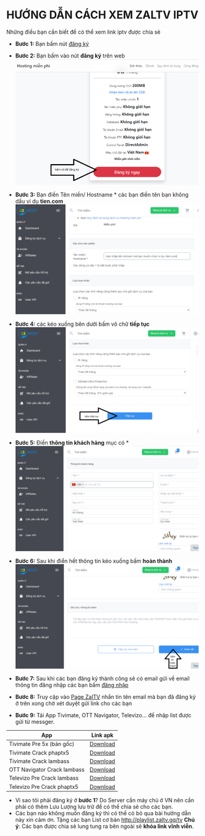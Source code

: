 # HƯỚNG DẪN CÁCH XEM ZALTV IPTV

Những điều bạn cần biết để có thể xem link iptv được chia sẻ

- **Bước 1:** Bạn bấm nút [đăng ký](https://123host.vn/hosting-mien-phi.html?utm_source=INV&utm_medium=FHREF&utm_campaign=131954)

- **Bước 2:** Bạn bấm vào nút **đăng ký** trên web
![buoc1-1](assets/img/buoc1-1.png)

- **Bước 3:** Bạn điền Tên miền/ Hostname * các bạn điền tên bạn không dấu ví dụ **tien.com**
![buoc1-2](assets/img/buoc1-2.png)

- **Bước 4:** các kéo xuống bên dưới bấm vô chữ **tiếp tục**
![buoc1-3](assets/img/buoc1-3.png)

- **Bước 5:** Điền **thông tin khách hàng** mục có *
![buoc1-4](assets/img/buoc1-4.png)

- **Bước 6:** Sau khi điển hết thông tin kéo xuống bấm **hoàn thành**
![buoc1-5](assets/img/buoc1-5.png)

- **Bước 7:** Sau khi các bạn đăng ký thành công sẽ có email gửi về email thông tin đăng nhập các bạn bấm [đăng nhập](https://client.123host.vn/?/clientarea/)

- **Bước 8:** Truy cập vào [Page ZalTV](https://www.facebook.com/zaltv.gq) nhắn tin tên email mà bạn đã đăng ký ở trên xong chờ xét duyệt gửi link cho các bạn 

- **Bước 9:** Tải App Tivimate, OTT Navigator, Televizo... để nhập list được gửi từ messger.

| App            | Link apk|
|--------------------|--------------------------------------------------|
| Tivimate Pre 5x (bản gốc) | [Download](https://files.tivimate.com/tivimate.apk)|
| Tivimate Crack phaptx5 | [Download](https://www.mediafire.com/folder/nkult5ncvdbke/Tivimate)|
| Tivimate Crack lambass | [Download](https://lambassvn.github.io/TiviMate-IPTV_Premium_LamBass_2024.apk)|
| OTT Navigator Crack lambass | [Download](https://github.com/LamBassVN/AIO-APPS/raw/master/OTT-Navigator-IPTV_1.7.1.6_Mod.apk)|
| Televizo Pre Crack lambass | [Download](https://lambassvn.github.io/Televizo-IPTV_Premium_LamBass_2023.apk)|
| Televizo Pre Crack phaptx5 | [Download](https://www.mediafire.com/file/u2h2outpzqfojb6/Televizo_v1.9.1.5_Premium_arm7.apk/file)|


* Vì sao tôi phải đăng ký ở **bước 1**? Do Server cần máy chủ ở VN nên cần phải có thêm Lưu Lượng lưu trữ để có thể chia sẻ cho các bạn.
* Các bạn nào không muốn đăng ký thì có thể có bỏ qua bài hướng dẫn này xin cảm ơn. Tặng các bạn List cơ bản http://playlist.zaltv.gq/tv
**Chú ý**: Các bạn được chia sẻ lung tung ra bên ngoài sẽ **khóa link vĩnh viễn**.


 
